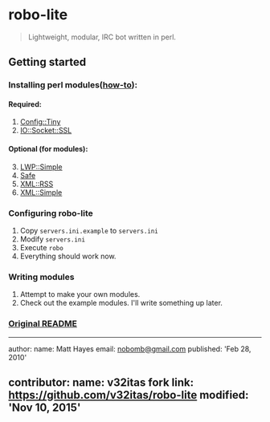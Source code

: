 # robo-lite

> Lightweight, modular, IRC bot written in perl.

## Getting started

### Installing perl modules([how-to](http://www.cpan.org/modules/INSTALL.html)):

#### Required:
1. [Config::Tiny](http://search.cpan.org/~rsavage/Config-Tiny-2.23/lib/Config/Tiny.pm)
2. [IO::Socket::SSL](http://search.cpan.org/~sullr/IO-Socket-SSL-2.020/lib/IO/Socket/SSL.pod)

#### Optional (for modules):
3. [LWP::Simple](https://metacpan.org/pod/LWP::Simple)
4. [Safe](https://metacpan.org/pod/Safe)
5. [XML::RSS](https://metacpan.org/pod/XML::RSS)
6. [XML::Simple](https://metacpan.org/pod/XML::Simple)

### Configuring robo-lite

1. Copy `servers.ini.example` to `servers.ini` 
2. Modify `servers.ini`  
3. Execute `robo`
4. Everything should work now.

### Writing modules

1. Attempt to make your own modules.
2. Check out the example modules. I'll write something up later.

### [Original README](https://github.com/v32itas/robo-lite/blob/master/README)
---
author:
    name: Matt Hayes
    email: nobomb@gmail.com
    published: 'Feb 28, 2010'

contributor:
    name: v32itas
    fork link: https://github.com/v32itas/robo-lite
    modified: 'Nov 10, 2015'
---
